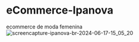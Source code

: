 # eCommerce-Ipanova
ecommerce de moda femenina
![screencapture-ipanova-br-2024-06-17-15_05_20](https://github.com/Cyan-Tech-Solutions/eCommerce-Ipanova/assets/67078790/b6dd4d04-1cc6-4ed4-9bde-d7e0cbc8cdcc)
